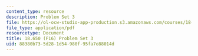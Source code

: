 ```yaml
---
content_type: resource
description: Problem Set 3
file: https://ol-ocw-studio-app-production.s3.amazonaws.com/courses/18-650-statistics-for-applications-fall-2016/88380b735d281d54980f95fa7e88014d_MIT18_650F16_PSet3.pdf
file_type: application/pdf
resourcetype: Document
title: 18.650 (F16) Problem Set 3
uid: 88380b73-5d28-1d54-980f-95fa7e88014d
---
```

